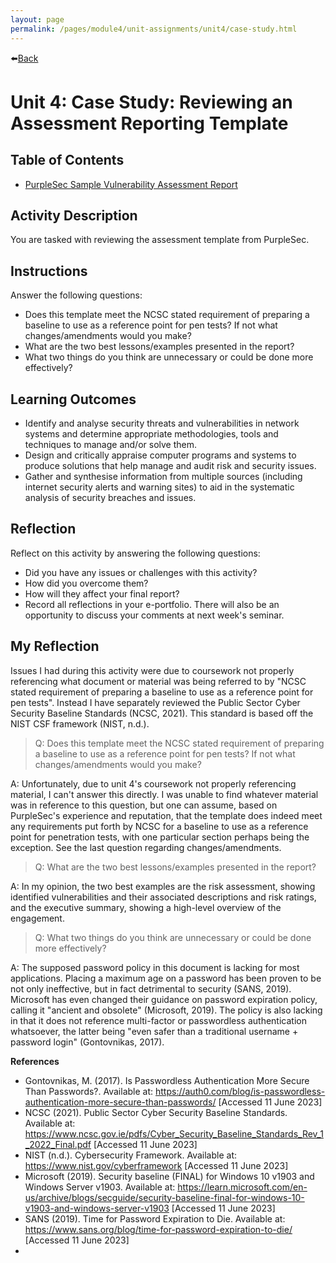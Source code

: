 ```yaml
---
layout: page
permalink: /pages/module4/unit-assignments/unit4/case-study.html
---
```


⬅️[Back](/pages/module4/unit-assignments/unit4/m4u4.html)

# Unit 4: Case Study: Reviewing an Assessment Reporting Template

## Table of Contents

- [PurpleSec Sample Vulnerability Assessment Report](https://purplesec.us/wp-content/uploads/2019/12/Sample-Vulnerability-Assessment-Report-PurpleSec.pdf)

## Activity Description

You are tasked with reviewing the assessment template from PurpleSec.

## Instructions

Answer the following questions:
- Does this template meet the NCSC stated requirement of preparing a baseline to use as a reference point for pen tests? If not what changes/amendments would you make?
- What are the two best lessons/examples presented in the report?
- What two things do you think are unnecessary or could be done more effectively?

## Learning Outcomes
- Identify and analyse security threats and vulnerabilities in network systems and determine appropriate methodologies, tools and techniques to manage and/or solve them.
- Design and critically appraise computer programs and systems to produce solutions that help manage and audit risk and security issues.
- Gather and synthesise information from multiple sources (including internet security alerts and warning sites) to aid in the systematic analysis of security breaches and issues.

## Reflection

Reflect on this activity by answering the following questions:
- Did you have any issues or challenges with this activity?
- How did you overcome them?
- How will they affect your final report?
- Record all reflections in your e-portfolio. There will also be an opportunity to discuss your comments at next week's seminar.


## My Reflection

Issues I had during this activity were due to coursework not properly referencing what document or material was being referred to by "NCSC stated requirement of preparing a baseline to use as a reference point for pen tests". Instead I have separately reviewed the Public Sector Cyber Security Baseline Standards (NCSC, 2021). This standard is based off the NIST CSF framework (NIST, n.d.).

>Q: Does this template meet the NCSC stated requirement of preparing a baseline to use as a reference point for pen tests? If not what changes/amendments would you make?

A: Unfortunately, due to unit 4's coursework not properly referencing material, I can't answer this directly. I was unable to find whatever material was in reference to this question, but one can assume, based on PurpleSec's experience and reputation, that the template does indeed meet any requirements put forth by NCSC for a baseline to use as a reference point for penetration tests, with one particular section perhaps being the exception. See the last question regarding changes/amendments.

>Q: What are the two best lessons/examples presented in the report?

A: In my opinion, the two best examples are the risk assessment, showing identified vulnerabilities and their associated descriptions and risk ratings, and the executive summary, showing a high-level overview of the engagement. 

>Q: What two things do you think are unnecessary or could be done more effectively?

A: The supposed password policy in this document is lacking for most applications. Placing a maximum age on a password has been proven to be not only ineffective, but in fact detrimental to security (SANS, 2019). Microsoft has even changed their guidance on password expiration policy, calling it "ancient and obsolete" (Microsoft, 2019). The policy is also lacking in that it does not reference multi-factor or passwordless authentication whatsoever, the latter being "even safer than a traditional username + password login" (Gontovnikas, 2017).

**References**

- Gontovnikas, M. (2017). Is Passwordless Authentication More Secure Than Passwords?. Available at: https://auth0.com/blog/is-passwordless-authentication-more-secure-than-passwords/ [Accessed 11 June 2023]
- NCSC (2021). Public Sector Cyber Security Baseline Standards. Available at: https://www.ncsc.gov.ie/pdfs/Cyber_Security_Baseline_Standards_Rev_1_2022_Final.pdf [Accessed 11 June 2023]
- NIST (n.d.). Cybersecurity Framework. Available at: https://www.nist.gov/cyberframework [Accessed 11 June 2023]
- Microsoft (2019). Security baseline (FINAL) for Windows 10 v1903 and Windows Server v1903. Available at: https://learn.microsoft.com/en-us/archive/blogs/secguide/security-baseline-final-for-windows-10-v1903-and-windows-server-v1903 [Accessed 11 June 2023]
- SANS (2019). Time for Password Expiration to Die. Available at: https://www.sans.org/blog/time-for-password-expiration-to-die/ [Accessed 11 June 2023]
-
